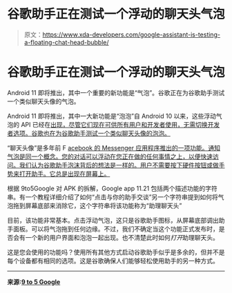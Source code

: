 # 谷歌助手正在测试一个浮动的聊天头气泡

> 原文：<https://www.xda-developers.com/google-assistant-is-testing-a-floating-chat-head-bubble/>

# 谷歌助手正在测试一个浮动的聊天头气泡

Android 11 即将推出，其中一个重要的新功能是“气泡”。谷歌正在为谷歌助手测试一个类似聊天头像的气泡。

Android 11 即将推出，其中一大新功能是“泡泡”自 Android 10 以来，这些浮动气泡的 API 已经在[出现，尽管它们现在可供所有用户和开发者使用，无需切换开发者选项。谷歌也在为谷歌助手测试一个类似聊天头像的泡泡。](https://www.xda-developers.com/android-q-beta-2-notification-bubbles/)

“聊天头像”是多年前 F [acebook 的 Messenger 应用程序推出的一项功能。通知气泡是同一个概念。您的对话可以浮动在您正在做的任何事情之上，以便快速访问。我们认为谷歌助手泡沫背后的想法是一样的。用户不需要按下硬件按钮或做手势来打开助手。它总是出现在屏幕上。](https://www.xda-developers.com/facebook-messenger-chat-heads-switch-android-11-bubble-notifications-api/)

根据 9to5Google 对 APK 的拆解，Google app 11.21 包括两个描述功能的字符串。有一个教程详细介绍了如何“点击与你的助手交谈”另一个字符串提到如何将气泡拖到屏幕底部来消除它，这个字符串将该功能称为“助理聊天头”

目前，该功能非常基本。点击浮动气泡，这只是谷歌助手图标，从屏幕底部调出助手面板。可以将气泡拖到任何边缘。不过，我们不确定当这个功能正式发布时，是否会有一个新的用户界面和泡泡一起出现。也不清楚此时如何*打开*助理聊天头。

这是您会使用的功能吗？使用所有其他方式启动谷歌助手似乎是多余的，但并不是每个设备都有相同的选项。这是谷歌确保人们能够轻松使用助手的另一种方式。

* * *

**来源:[9 to 5 Google](https://9to5google.com/2020/07/28/google-assistant-chat-head/)**